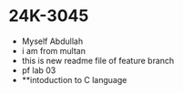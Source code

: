 # 24K-3045
 - Myself Abdullah 
 - i am from multan 
 - this is new readme file of feature branch 
 - pf lab 03
 - **intoduction to C language 
